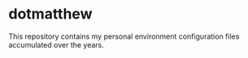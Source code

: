 # dotmatthew

This repository contains my personal environment configuration files
accumulated over the years.
